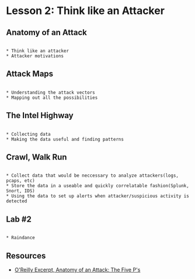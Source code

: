 # Lesson 2: Think like an Attacker



## Anatomy of an Attack

```

* Think like an attacker
* Attacker motivations

```

## Attack Maps

```

* Understanding the attack vectors
* Mapping out all the possibilities

```

## The Intel Highway

```

* Collecting data
* Making the data useful and finding patterns

```

## Crawl, Walk Run

```

* Collect data that would be neccessary to analyze attackers(logs, pcaps, etc)
* Store the data in a useable and quickly correlatable fashion(Splunk, Snort, IDS)
* Using the data to set up alerts when attacker/suspicious activity is detected

```


## Lab #2

```

* Raindance

```

## Resources

* [O'Reilly Excerpt, Anatomy of an Attack: The Five P's](http://www.onjava.com/pub/a/security/excerpt/SnortandIDSTools_chap1/index.html)
